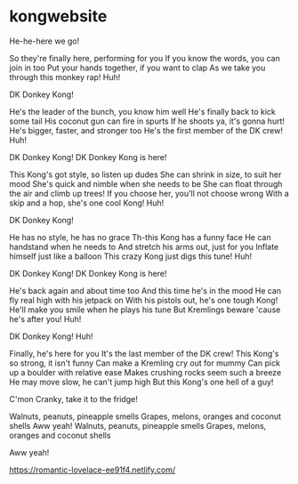 # kongwebsite

He-he-here we go!

So they're finally here, performing for you
If you know the words, you can join in too
Put your hands together, if you want to clap
As we take you through this monkey rap!
Huh!

DK
Donkey Kong!

He's the leader of the bunch, you know him well
He's finally back to kick some tail
His coconut gun can fire in spurts
If he shoots ya, it's gonna hurt!
He's bigger, faster, and stronger too
He's the first member of the DK crew!
Huh!

DK
Donkey Kong!
DK
Donkey Kong is here!

This Kong's got style, so listen up dudes
She can shrink in size, to suit her mood
She's quick and nimble when she needs to be
She can float through the air and climb up trees!
If you choose her, you'll not choose wrong
With a skip and a hop, she's one cool Kong!
Huh!

DK
Donkey Kong!

He has no style, he has no grace
Th-this Kong has a funny face
He can handstand when he needs to
And stretch his arms out, just for you
Inflate himself just like a balloon
This crazy Kong just digs this tune!
Huh!

DK
Donkey Kong!
DK
Donkey Kong is here!

He's back again and about time too
And this time he's in the mood
He can fly real high with his jetpack on
With his pistols out, he's one tough Kong!
He'll make you smile when he plays his tune
But Kremlings beware 'cause he's after you!
Huh!

DK
Donkey Kong!
Huh!

Finally, he's here for you
It's the last member of the DK crew!
This Kong's so strong, it isn't funny
Can make a Kremling cry out for mummy
Can pick up a boulder with relative ease
Makes crushing rocks seem such a breeze
He may move slow, he can't jump high
But this Kong's one hell of a guy!

C'mon Cranky, take it to the fridge!

Walnuts, peanuts, pineapple smells
Grapes, melons, oranges and coconut shells
Aww yeah!
Walnuts, peanuts, pineapple smells
Grapes, melons, oranges and coconut shells

Aww yeah!

https://romantic-lovelace-ee91f4.netlify.com/
